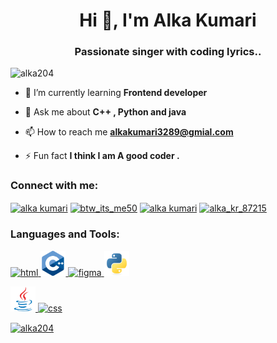 <h1 align="center">Hi 👋, I'm Alka Kumari</h1>
<h3 align="center">Passionate singer with coding lyrics..</h3>

<p align="left"> <img src="https://komarev.com/ghpvc/?username=alka204&label=Profile%20views&color=0e75b6&style=flat" alt="alka204" /> </p>

- 🌱 I’m currently learning **Frontend developer**

- 💬 Ask me about **C++ , Python and java**

- 📫 How to reach me **alkakumari3289@gmial.com**

- ⚡ Fun fact **I think I am A good coder .**

<h3 align="left">Connect with me:</h3>
<p align="left">
<a href="https://www.linkedin.com/in/alka-kumari-7a0133267" target="blank"><img align="center" src="https://raw.githubusercontent.com/rahuldkjain/github-profile-readme-generator/master/src/images/icons/Social/linked-in-alt.svg" alt="alka kumari" height="30" width="40" /></a>
<a href="https://www.instagram.com/__alka_18?igsh=cWJmcXE3ZTQxOThs" target="blank"><img align="center" src="https://raw.githubusercontent.com/rahuldkjain/github-profile-readme-generator/master/src/images/icons/Social/instagram.svg" alt="btw_its_me50" height="30" width="40" /></a>
<a href="https://www.hackerrank.com/alka kumari" target="blank"><img align="center" src="https://raw.githubusercontent.com/rahuldkjain/github-profile-readme-generator/master/src/images/icons/Social/hackerrank.svg" alt="alka kumari" height="30" width="40" /></a>
<a href="https://discord.gg/alka_kr_87215" target="blank"><img align="center" src="https://raw.githubusercontent.com/rahuldkjain/github-profile-readme-generator/master/src/images/icons/Social/discord.svg" alt="alka_kr_87215" height="30" width="40" /></a>
</p>

<h3 align="left">Languages and Tools:</h3>
<p align="left"> <a href="https://www.css.org/" target="_blank" rel="noreferrer"> <img src="https://images.vexels.com/media/users/3/166383/isolated/preview/6024bc5746d7436c727825dc4fc23c22-html-programming-language-icon-by-vexels.png" alt="html" width="40" height="40"/> </a> <a href="https://www.w3schools.com/html/" target="_blank" rel="noreferrer"> <img src="https://raw.githubusercontent.com/devicons/devicon/master/icons/cplusplus/cplusplus-original.svg" alt="cplusplus" width="40" height="40"/> </a> <a href="https://www.figma.com/" target="_blank" rel="noreferrer"> <img src="https://www.vectorlogo.zone/logos/figma/figma-icon.svg" alt="figma" width="40" height="40"/> </a> <a href="https://www.python.org" target="_blank" rel="noreferrer"> <img src="https://raw.githubusercontent.com/devicons/devicon/master/icons/python/python-original.svg" alt="python" width="40" height="40"/> </a> </p> <a href="https://www.java.org" target="_blank" rel="noreferree"> <img src="https://raw.githubusercontent.com/devicons/devicon/master/icons/java/java-original.svg" alt="java" height="40/> </a> <a href="https://www.html.org" target="_blank" rel="noreferrer"> <img src="https://cdn.freebiesupply.com/logos/large/2x/css3-logo-png-transparent.png" alt="css" width="40" height="40/> </a> 

<p><img align="center" src="https://github-readme-stats.vercel.app/api/top-langs?username=alka204&show_icons=true&locale=en&layout=compact" alt="alka204" /></p>

<p><img align="center" src="https://github-readme-streak-stats.herokuapp.com/?user=alka204&" alt="alka204" /></p>
